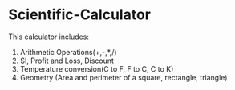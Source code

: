 # Scientific-Calculator
This calculator includes:
1. Arithmetic Operations(+,-,*,/)
2. SI, Profit and Loss, Discount
3. Temperature conversion(C to F, F to C, C to K)
4. Geometry (Area and perimeter of a square, rectangle, triangle)
